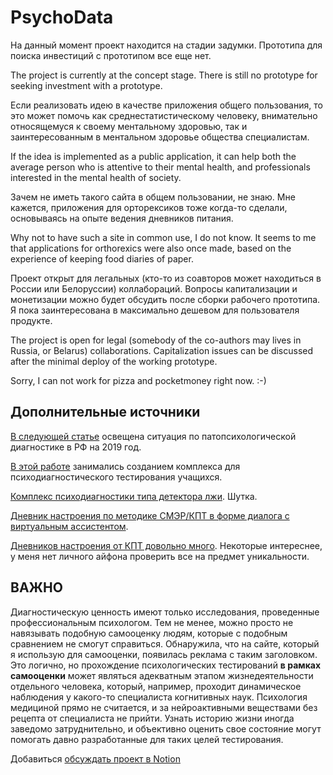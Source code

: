 # PsychoData

На данный момент проект находится на стадии задумки. Прототипа для поиска инвестиций с прототипом все еще нет.

The project is currently at the concept stage. There is still no prototype for seeking investment with a prototype.


Если реализовать идею в качестве приложения общего пользования, то это может помочь как среднестатистическому человеку, внимательно относящемуся к своему ментальному здоровью, так и заинтересованным в ментальном здоровье общества специалистам. 

If the idea is implemented as a public application, it can help both the average person who is attentive to their mental health, and professionals interested in the mental health of society.


Зачем не иметь такого сайта в общем пользовании, не знаю. Мне кажется, приложения для орторексиков тоже когда-то сделали, основываясь на опыте ведения дневников питания.

Why not to have such a site in common use, I do not know. It seems to me that applications for orthorexics were also once made, based on the experience of keeping food diaries of paper.


Проект открыт для легальных (кто-то из соавторов может находиться в России или Белоруссии) коллабораций. Вопросы капитализации и монетизации можно будет обсудить после сборки рабочего прототипа. Я пока заинтересована в максимально дешевом для пользователя продукте.

The project is open for legal (somebody of the co-authors may lives in Russia, or Belarus) collaborations. Capitalization issues can be discussed after the minimal deploy of the working prototype.

Sorry, I can not work for pizza and pocketmoney right now. :-) 

## Дополнительные источники
[В следующей статье](https://habr.com/ru/articles/447056/) освещена ситуация по патопсихологической диагностике в РФ на 2019 год. 

[В этой работе](https://elar.urfu.ru/bitstream/10995/56074/1/m_th_a.o.belyaeva_2017.pdf) занимались созданием комплекса для психодиагностического тестирования учащихся.

[Комплекс психодиагностики типа детектора лжи](https://egoscop.ru/). Шутка.

[Дневник настроения по методике СМЭР/КПТ в форме диалога с виртуальным ассистентом](https://apps.apple.com/ru/app/qualia/id1567289315).

[Дневников настроения от КПТ довольно много](https://apps.apple.com/ru/app/idealis-%D0%BA%D0%BF%D1%82-%D1%82%D1%80%D0%B5%D0%BA%D0%B5%D1%80-%D0%BD%D0%B0%D1%81%D1%82%D1%80%D0%BE%D0%B5%D0%BD%D0%B8%D1%8F/id1568268971). Некоторые интереснее, у меня нет личного айфона проверить все на предмет уникальности.

## ВАЖНО

Диагностическую ценность имеют только исследования, проведенные профессиональным психологом. Тем не менее, можно просто не навязывать подобную самооценку людям, которые с подобным сравнением не смогут справиться. 
Обнаружила, что на сайте, который я использую для самооценки, появилась реклама с таким заголовком. Это логично, но прохождение психологических тестирований **в рамках самооценки** может являться адекватным этапом
жизнедеятельности отдельного человека, который, например, проходит динамическое наблюдения у какого-то специалиста когнитивных наук. Психология медициной прямо не считается, и за нейроактивными веществами
без рецепта от специалиста не прийти. Узнать историю жизни иногда заведомо затруднительно, и объективно оценить свое состояние могут помогать давно разработанные для таких целей тестирования.

Добавиться [обсуждать проект в Notion](https://www.notion.so/monadki/PsychoData-d7a69ee841344c439e0490f12a348675)
